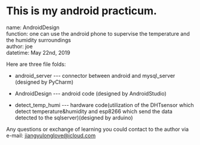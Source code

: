 # This is my android practicum. 

name: AndroidDesign  
function: one can use the android phone to supervise the temperature and the humidity surroundings   
author: joe    
datetime: May 22nd, 2019

Here are three file folds:              
    
- android_server --- connector between android and mysql_server (designed by PyCharm)


- AndroidDesign --- android code (designed by AndroidStudio)   


- detect_temp_humi --- hardware code(utilization of the               DHTsensor which detect temperature&humidity and esp8266 which send the data detected to the sqlserver)(designed by arduino)

Any questions or exchange of learning you could contact to the author via e-mail: jiangyulonglove@icloud.com
